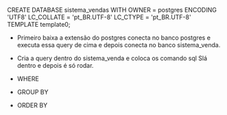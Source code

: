 CREATE DATABASE sistema_vendas
    WITH OWNER = postgres
    ENCODING 'UTF8'
    LC_COLLATE = 'pt_BR.UTF-8'
    LC_CTYPE   = 'pt_BR.UTF-8'
    TEMPLATE template0;

- Primeiro baixa a extensão do postgres conecta no banco postgres e executa essa query de cima e depois conecta no banco sistema_venda.
- Cria a query dentro do sistema_venda e coloca os comando sql Slá dentro e depois é só rodar.

- WHERE
- GROUP BY
- ORDER BY